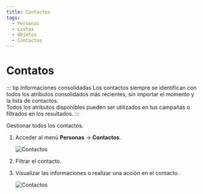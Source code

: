 ```yaml
---
title: Contactos
tags:
  - Personas
  - Listas
  - Objetos
  - Contactos
---
```

# Contatos

::: tip Informaciones consolidadas
Los contactos siempre se identifican con todos los atributos consolidados más recientes, sin importar el momento y la lista de contactos.<br>
Todos los atributos disponibles pueden ser utilizados en tus campañas o filtrados en los resultados.
:::

Gestionar todos los contactos.

1. Acceder al menú **Personas** -> **Contactos**.

   ![Contactos](https://cdn.phishx.io/phishx-docs/images/phishx_lists_contacts_01.webp)

2. Filtrar el contacto.

3. Visualizar las informaciones o realizar una acción en el contacto.

   ![Contactos](https://cdn.phishx.io/phishx-docs/images/phishx_lists_contacts_02.webp)
